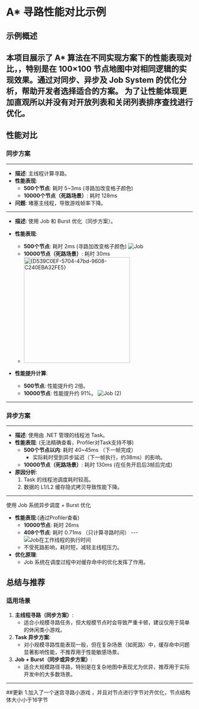 # A* 寻路性能对比示例

## 示例概述
本项目展示了 A* 算法在不同实现方案下的性能表现对比，，特别是在 100×100 节点地图中对相同逻辑的实现效果。通过对同步、异步及 Job System 的优化分析，帮助开发者选择适合的方案。
为了让性能体现更加直观所以并没有对开放列表和关闭列表排序查找进行优化。
---

## 性能对比

### 同步方案
---
- **描述**: 主线程计算寻路。
- **性能表现**:  
  - **500个节点**: 耗时 5~3ms  (寻路加改变格子颜色)
  - **10000个节点（死路场景）**: 耗时 128ms  
- **问题**: 堵塞主线程，导致游戏帧率下降。

---

- **描述**: 使用 Job 和 Burst 优化（同步方案）。
- **性能表现**:
  - **500个节点**: 耗时 2ms (寻路加改变格子颜色)
  ![Job](https://github.com/user-attachments/assets/9f9a0dab-33ab-46af-a027-241e001d96b3)
  - **10000节点（死路场景）**: 耗时 30ms
  - <img width="286" alt="{D539C0EF-5704-47bd-9608-C240EBA32FE5}" src="https://github.com/user-attachments/assets/053eccd1-05c9-4c3d-8f07-9fbee3559ef5" />

- **性能提升计算**:
  - **500节点**: 性能提升约 2倍。  
  - **10000节点**: 性能提升约 91%。
  ![Job (2)](https://github.com/user-attachments/assets/23ec3514-7d26-4b22-a93b-6952b64e8f35)



---

### 异步方案 
---
- **描述**: 使用由 .NET 管理的线程池 Task。
- **性能表现**:  (无法精确查看，Profiler对Task支持不够)
  - **500个节点以内**: 耗时 40~45ms  （下一帧完成）
    - 实际耗时受到异步延迟（下一帧执行，约38ms）的影响。
  - **10000节点（死路场景）**: 耗时 130ms  (在任务开启后3帧后完成)
- **原因分析**:
  1. Task 的线程池调度耗时较高。
  2. 数据的 L1/L2 缓存隐式拷贝导致性能下降。

---

使用 Job 系统异步调度 + Burst 优化 
- **性能表现**:(通过Profiler查看)
  - **10000节点**: 耗时 26ms
  - **408个节点**: 耗时 0.71ms  （只计算寻路时间）
---![Job在工作线程的执行时间](https://github.com/user-attachments/assets/cd019766-143e-459b-b2c3-f00d8f777337)
  - 不受死路影响，耗时短，减轻主线程压力。
- **优化原理**:
  - Job 系统在调度过程中对缓存命中的优化发挥了作用。
## 总结与推荐

### 适用场景
1. **主线程寻路（同步方案）**:  
   - 适合小规模寻路任务，但大规模节点时会导致严重卡顿，建议仅用于简单的休闲类小游戏。
2. **Task 异步方案**:  
   - 对小规模寻路性能表现一般，但在复杂场景（如死路）中，缓存命中问题显著影响性能，不推荐用于性能敏感场景。
3. **Job + Burst（同步或异步方案）**:  
   - 适合大规模路径寻路，特别是在复杂地图中表现尤为优异，推荐用于实际开发中的大多数场景。

---
##更新
1.加入了一个迷宫寻路小游戏 ，并且对节点进行字节对齐优化，节点结构体大小小于16字节
